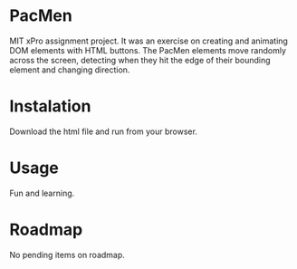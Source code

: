 # PacMen
MIT xPro assignment project. It was an exercise on creating and animating DOM elements with HTML buttons. The PacMen elements move randomly across the screen, detecting when they hit the edge of their bounding element and changing direction.

# Instalation
Download the html file and run from your browser.

# Usage
Fun and learning.

# Roadmap
No pending items on roadmap.
